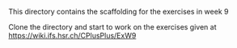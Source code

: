 This directory contains the scaffolding for the exercises in week 9

Clone the directory and start to work on the exercises given at 
https://wiki.ifs.hsr.ch/CPlusPlus/ExW9
